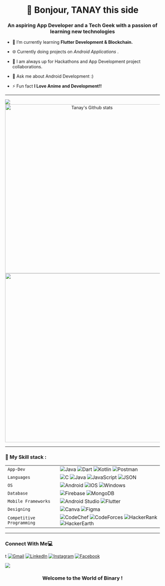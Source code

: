 
<h1 align="center">👋 Bonjour, TANAY this side</h1>
<h3 align="center">An aspiring App Developer and a Tech Geek with a passion of learning new technologies</h3>

- 🌱 I’m currently learning **Flutter Development & Blockchain.**

- 🌐 Currently doing projects on <i>Android Applications</i> . 

- 💭 I am always up for Hackathons and App Development project collaborations.
 
- 💬 Ask me about Android Development  :) 

- ⚡ Fun fact **I Love Anime and Development!!**

<hr>

<!-- <p><img align="left" src="https://github-readme-stats.vercel.app/api/top-langs?username=Tanay-Dwivedi&show_icons=true&locale=en&layout=compact" alt="Tanay-Dwivedi" /></p>
<br>

![Tanay's GitHub stats](https://github-readme-stats.vercel.app/api?username=Tanay-Dwivedi&show_icons=true&theme=tokyonight) [![GitHub Streak](http://github-readme-streak-stats.herokuapp.com?user=Tanay-Dwivedi&theme=tokyonight_duo&fire=D825DD)](https://git.io/streak-stats) -->

<div>
<img src="https://activity-graph.herokuapp.com/graph?username=tanay-dwivedi&theme=radical&bg_color=202020&point=DFFF00&line=0FFF50&hide_border=true&custom_title=Keep+learning,+developing+and+gitting+it+done&color=AAFF00&area=true&area_color=98FB98">
</div>

<div align="center">
<img width="550px" src="https://github-readme-stats.vercel.app/api?username=Tanay-Dwivedi&show_icons=true&theme=radical&count_private=true&hide_border=true&title_color=39FF14&icon_color=39FF14&bg_color=0D111700&text_color=AAFF00&custom_title=Tanay's+Github Stats" alt="Tanay's Github stats" />
<img width="550px" src="http://github-readme-streak-stats.herokuapp.com?user=Tanay-Dwivedi&hide_border=false&background=404040&border=98FB98&fire=0FFF50&sideNums=FC6401&currStreakLabel=0FFF50&currStreakNum=0FFF50&sideLabels=0FFF50&dates=0FFF50&stroke=0FFF50" />
</div>

<hr>

### 🍁 My Skill stack :

|               |           |
|       ---     |    ---    |
| `App-Dev`     | ![Java](https://img.shields.io/badge/Java-ED8B00?style=for-the-badge&logo=java&logoColor=white) ![Dart](https://img.shields.io/badge/Dart-0175C2?style=for-the-badge&logo=dart&logoColor=white) ![Kotlin](https://img.shields.io/badge/Kotlin-0095D5?&style=for-the-badge&logo=kotlin&logoColor=white) ![Postman](https://img.shields.io/badge/Postman-FF6C37?style=for-the-badge&logo=Postman&logoColor=white)|
| `Languages`   | ![C](https://img.shields.io/badge/C-00599C?style=for-the-badge&logo=c&logoColor=white) ![Java](https://img.shields.io/badge/Java-ED8B00?style=for-the-badge&logo=java&logoColor=white) ![JavaScript](https://img.shields.io/badge/JavaScript-323330?style=for-the-badge&logo=javascript&logoColor=F7DF1E) ![JSON](https://img.shields.io/badge/json-FF4B4B?style=for-the-badge&logo=json&logoColor=white)|
| `OS`   | ![Android](https://img.shields.io/badge/Android-3DDC84?style=for-the-badge&logo=android&logoColor=white) ![IOS](https://img.shields.io/badge/iOS-000000?style=for-the-badge&logo=ios&logoColor=white) ![Windows](https://img.shields.io/badge/Windows-0078D6?style=for-the-badge&logo=windows&logoColor=white)|
| `Database`       | ![Firebase](https://img.shields.io/badge/firebase-ffca28?style=for-the-badge&logo=firebase&logoColor=black) ![MongoDB](https://img.shields.io/badge/MongoDB-4EA94B?style=for-the-badge&logo=mongodb&logoColor=white)|
| `Mobile Frameworks`       | ![Android Studio](https://img.shields.io/badge/Android_Studio-3DDC84?style=for-the-badge&logo=android-studio&logoColor=white)  ![Flutter](https://img.shields.io/badge/Flutter-02569B?style=for-the-badge&logo=flutter&logoColor=white)|
| `Designing`       | ![Canva](https://img.shields.io/badge/Canva-%2300C4CC.svg?&style=for-the-badge&logo=Canva&logoColor=white)  ![Figma](https://img.shields.io/badge/Figma-F24E1E?style=for-the-badge&logo=figma&logoColor=white)|
| `Competitive Programming`       | ![CodeChef](https://img.shields.io/badge/Codechef-00CCBB7.svg?&style=for-the-badge&logo=Codechef&logoColor=white)  ![CodeForces](https://img.shields.io/badge/Codeforces-445f9d?style=for-the-badge&logo=Codeforces&logoColor=white) ![HackerRank](https://img.shields.io/badge/-Hackerrank-2EC866?style=for-the-badge&logo=HackerRank&logoColor=white) ![HackerEarth](https://img.shields.io/badge/HackerEarth-%232C3454.svg?&style=for-the-badge&logo=HackerEarth&logoColor=Blue)|

<hr>

### Connect With Me💻
<p align="left" align='right'>t
<a target="_blank"href="mailto: tanaydwivedi2002@gmail.com"><img alt="Gmail" src="https://img.shields.io/badge/Gmail-D14836?style=for-the-badge&logo=gmail&logoColor=white"/></a>
<a target="_blank"href="https://www.linkedin.com/in/tanaydwivedi01102002/"><img alt="LinkedIn" src="https://img.shields.io/badge/linkedin-%230077B5.svg?style=for-the-badge&logo=linkedin&logoColor=white"/></a>
<a target="_blank"href="https://www.instagram.com/tanay.0110/">	<img alt="Instagram" src="https://img.shields.io/badge/Instagram-%23E4405F.svg?style=for-the-badge&logo=Instagram&logoColor=white"/></a>
<a target="_blank"href="https://www.facebook.com/tanay.0110/">	<img alt="Facebook" src="https://img.shields.io/badge/Facebook-1877F2?style=for-the-badge&logo=facebook&logoColor=white"/></a>

<br>

![](https://raw.githubusercontent.com/halfrost/halfrost/master/icons/header_.png)

### <p align="center"> Welcome to the World of Binary ! </p>
